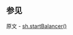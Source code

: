 ## 参见

原文 - [sh.startBalancer()]( https://docs.mongodb.com/manual/reference/method/sh.startBalancer/ )

